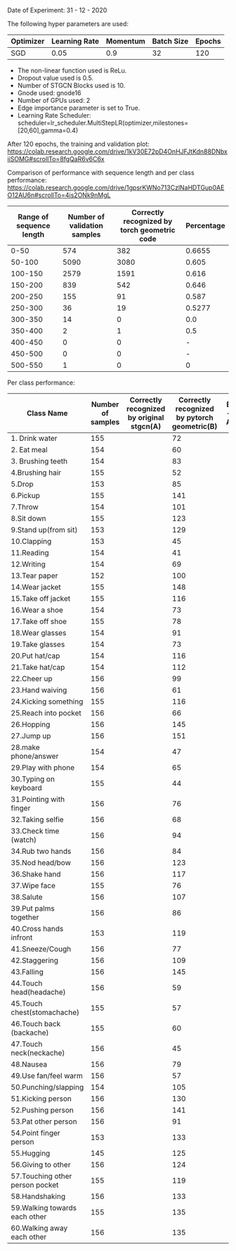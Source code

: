 Date of Experiment: 31 - 12 - 2020

The following hyper parameters are used:

 Optimizer  | Learning Rate |  Momentum    |  Batch Size | Epochs
 ------------- | -------------| ---------- | ---------| -------
 SGD           | 0.05          | 0.9        | 32   | 120 


+ The non-linear function used is ReLu. 
+ Dropout value used is 0.5. 
+ Number of STGCN Blocks used is 10.
+ Gnode used: gnode16
+ Number of GPUs used: 2
+ Edge importance parameter is set to True.
+ Learning Rate Scheduler: scheduler=lr_scheduler.MultiStepLR(optimizer,milestones=[20,60],gamma=0.4)

After 120 epochs, the training and validation plot: https://colab.research.google.com/drive/1kV30E72pD4OnHJFJtKdn88DNbxiiSOMG#scrollTo=8fgQaR6v6C6x

Comparison of performance with sequence length and per class performance: https://colab.research.google.com/drive/1gpsrKWNo713CzlNaHDTGup0AEO12AU6n#scrollTo=4is2ONk9nMgL

Range of sequence length | Number of validation samples | Correctly recognized by torch geometric code |Percentage
-------------------------|------------------------------|----------------------------------------------|----------
 0-50                    | 574                          | 382                                          | 0.6655
 50-100                  | 5090                         | 3080                                         | 0.605
 100-150                 | 2579                         | 1591                                         | 0.616
 150-200                 | 839                          | 542                                          | 0.646
 200-250                 | 155                          | 91                                           | 0.587
 250-300                 | 36                           | 19                                           | 0.5277
 300-350                 | 14                           | 0                                            | 0.0
 350-400                 | 2                            | 1                                            | 0.5
 400-450                 | 0                            | 0                                            | -
 450-500                 | 0                            | 0                                            | -
 500-550                 | 1                            | 0                                            | 0


Per class performance:

Class Name    | Number of samples | Correctly recognized by original stgcn(A) | Correctly recognized by pytorch geometric(B) |  B-A   
--------------|-------------------|-------------------------------------------|----------------------------------------------|--------
1. Drink water| 155               |                                           | 72                                           |
2. Eat meal   | 154               |                                           | 60                                           |
3. Brushing teeth|154             |                                           | 83                                           |        
4.Brushing hair  |155             |                                           | 52                                           |        
5.Drop           |153             |                                           | 85                                           |
6.Pickup         |155             |                                           | 141                                          |
7.Throw          |154             |                                           | 101                                          |
8.Sit down       |155             |                                           | 123                                          |
9.Stand up(from sit)|153          |                                           | 129                                          |
10.Clapping      | 153            |                                           | 45                                           |
11.Reading       | 154            |                                           | 41                                           |
12.Writing       | 154            |                                           | 69                                           |
13.Tear paper    | 152            |                                           | 100                                          |
14.Wear jacket   | 155            |                                           | 148                                          |
15.Take off jacket|155            |                                           | 116                                          |
16.Wear a shoe    | 154           |                                           | 73                                           |
17.Take off shoe | 155            |                                           | 78                                           |
18.Wear glasses  | 154            |                                           | 91                                           |
19.Take glasses  | 154            |                                           | 73                                           |
20.Put hat/cap   | 154            |                                           | 116                                          |
21.Take hat/cap  | 154            |                                           | 112                                          |
22.Cheer up      | 156            |                                           | 99                                           |
23.Hand waiving  | 156            |                                           | 61                                           |
24.Kicking something|155          |                                           | 116                                          |
25.Reach into pocket|156          |                                           | 66                                           |
26.Hopping          |156          |                                           | 145                                          |
27.Jump up          |156          |                                           | 151                                          |
28.make phone/answer|154          |                                           | 47                                           |
29.Play with phone  |154          |                                           | 65                                           |
30.Typing on keyboard|155         |                                           | 44                                           |
31.Pointing with finger|156       |                                           | 76                                           |
32.Taking selfie       |156       |                                           | 68                                           |
33.Check time (watch)|156         |                                           | 94                                           |
34.Rub two hands|156              |                                           |84                                            |
35.Nod head/bow |156              |                                           |123                                           |
36.Shake hand   |156              |                                           |117                                           |
37.Wipe face    |155              |                                           |76                                            |
38.Salute       |156              |                                           |107                                           |
39.Put palms together|156         |                                           |86                                            |
40.Cross hands infront|153        |                                           |119                                           |
41.Sneeze/Cough|156               |                                           |77                                            |
42.Staggering  |156               |                                           |109                                           |
43.Falling     |156               |                                           |145                                           |
44.Touch head(headache)|156       |                                           |59                                            |
45.Touch chest(stomachache)|155   |                                           |57                                            |
46.Touch back (backache)|155      |                                           |60                                            |
47.Touch neck(neckache)|156       |                                           |45                                            |
48.Nausea      |156               |                                           |79                                            |
49.Use fan/feel warm|156          |                                           |57                                            |
50.Punching/slapping |154         |                                           |105                                           |
51.Kicking person    |156         |                                           |130                                           |
52.Pushing person    |156         |                                           |141                                           |
53.Pat other person  |156         |                                           |91                                            |
54.Point finger person|153        |                                           |133                                           |
55.Hugging            |145        |                                           |125                                           |
56.Giving to other    |156        |                                           |124                                           |
57.Touching other person pocket|155|                                          |119                                           |
58.Handshaking        |156        |                                           |133                                           |
59.Walking towards each other|155 |                                           |135                                           |
60.Walking away each other   |156 |                                           |135                                           |                                                                                                                                                 